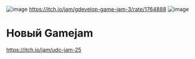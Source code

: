 ![image](https://user-images.githubusercontent.com/59621706/221489034-57f75b08-294d-43be-8534-795e5ee2a0c6.png)
https://itch.io/jam/gdevelop-game-jam-3/rate/1764888
![image](https://user-images.githubusercontent.com/59621706/221489404-5fbc729a-a528-4e51-bf0a-4b082496b697.png)
# Новый Gamejam
https://itch.io/jam/udc-jam-25
